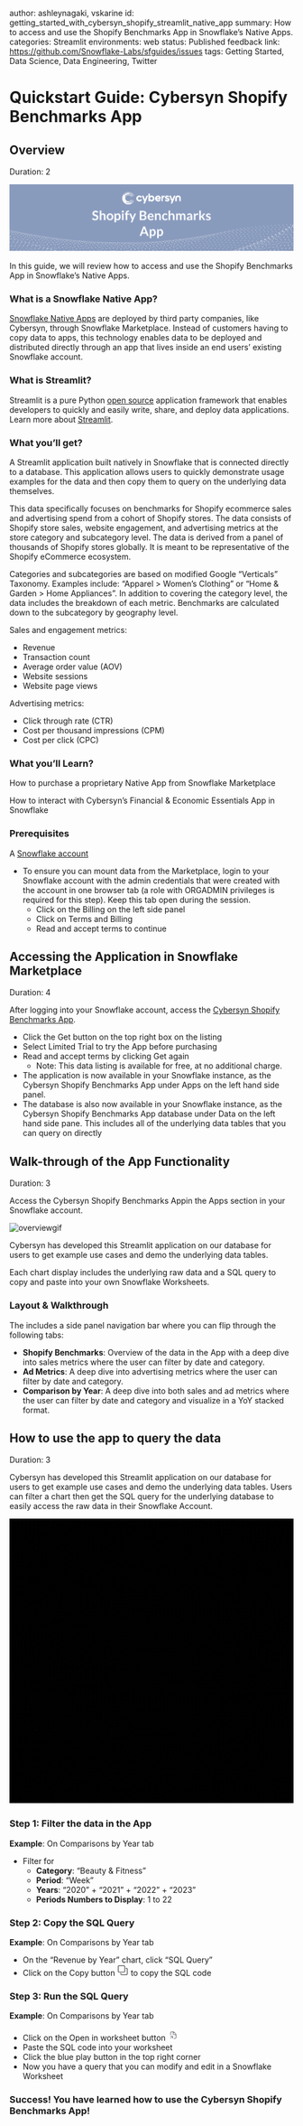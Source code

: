 author: ashleynagaki, vskarine
id: getting_started_with_cybersyn_shopify_streamlit_native_app
summary: How to access and use the Shopify Benchmarks App in Snowflake’s Native Apps.
categories: Streamlit
environments: web
status: Published 
feedback link: https://github.com/Snowflake-Labs/sfguides/issues
tags: Getting Started, Data Science, Data Engineering, Twitter 

# Quickstart Guide: Cybersyn Shopify Benchmarks App
<!-- ------------------------ -->
## Overview 
Duration: 2

![logo-image](assets/Shopify_Cover_Page.png)

In this guide, we will review how to access and use the Shopify Benchmarks App in Snowflake’s Native Apps.

### What is a Snowflake Native App?
[Snowflake Native Apps](https://www.snowflake.com/native-apps/) are deployed by third party companies, like Cybersyn, through Snowflake Marketplace. Instead of customers having to copy data to apps, this technology enables data to be deployed and distributed directly through an app that lives inside an end users’ existing Snowflake account.

### What is Streamlit?
Streamlit is a pure Python [open source](https://github.com/streamlit/streamlit) application framework that enables developers to quickly and easily write, share, and deploy data applications. Learn more about [Streamlit](https://streamlit.io/).

### What you’ll get?
A Streamlit application built natively in Snowflake that is connected directly to a database. This application allows users to quickly demonstrate usage examples for the data and then copy them to query on the underlying data themselves. 

This data specifically focuses on benchmarks for Shopify ecommerce sales and advertising spend from a cohort of Shopify stores. The data consists of Shopify store sales, website engagement, and advertising metrics at the store category and subcategory level. The data is derived from a panel of thousands of Shopify stores globally. It is meant to be representative of the Shopify eCommerce ecosystem.

Categories and subcategories are based on modified Google “Verticals” Taxonomy. Examples include: “Apparel > Women’s Clothing” or “Home & Garden > Home Appliances”. In addition to covering the category level, the data includes the breakdown of each metric. Benchmarks are calculated down to the subcategory by geography level.

Sales and engagement metrics:
- Revenue
- Transaction count
- Average order value (AOV)
- Website sessions
- Website page views

Advertising metrics:
- Click through rate (CTR)
- Cost per thousand impressions (CPM)
- Cost per click (CPC)


### What you’ll Learn?
How to purchase a proprietary Native App from Snowflake Marketplace

How to interact with Cybersyn’s Financial & Economic Essentials App in Snowflake


### Prerequisites
A [Snowflake account](https://signup.snowflake.com/)
- To ensure you can mount data from the Marketplace, login to your Snowflake account with the admin credentials that were created with the account in one browser tab (a role with ORGADMIN privileges is required for this step). Keep this tab open during the session.
  - Click on the Billing on the left side panel
  - Click on Terms and Billing
  - Read and accept terms to continue


<!-- ------------------------ -->
## Accessing the Application in Snowflake Marketplace
Duration: 4

After logging into your Snowflake account, access the [Cybersyn Shopify Benchmarks App](https://app.snowflake.com/marketplace/listing/GZTSZAS2KIY). 
- Click the Get button on the top right box on the listing
- Select Limited Trial to try the App before purchasing
- Read and accept terms by clicking Get again 
  - Note: This data listing is available for free, at no additional charge. 
- The application is now available in your Snowflake instance, as the Cybersyn Shopify Benchmarks App under Apps on the left hand side panel.
- The database is also now available in your Snowflake instance, as the Cybersyn Shopify Benchmarks App database under Data on the left hand side pane. This includes all of the underlying data tables that you can query on directly


<!-- ------------------------ -->
## Walk-through of the App Functionality
Duration: 3

Access the Cybersyn Shopify Benchmarks Appin the Apps section in your Snowflake account.

![overviewgif](assets/Shopify_Overview.gif)

Cybersyn has developed this Streamlit application on our database for users to get example use cases and demo the underlying data tables. 

Each chart display includes the underlying raw data and a SQL query to copy and paste into your own Snowflake Worksheets. 

### Layout & Walkthrough
The includes a side panel navigation bar where you can flip through the following tabs: 
- **Shopify Benchmarks**: Overview of the data in the App with a deep dive into sales metrics where the user can filter by date and category.
- **Ad Metrics**: A deep dive into advertising metrics where the user can filter by date and category. 
- **Comparison by Year**: A deep dive into both sales and ad metrics where the user can filter by date and category and visualize in a YoY stacked format.


<!-- ------------------------ -->
## How to use the app to query the data
Duration: 3

Cybersyn has developed this Streamlit application on our database for users to get example use cases and demo the underlying data tables. Users can filter a chart then get the SQL query for the underlying database to easily access the raw data in their Snowflake Account.

![overview_gif](assets/Shopify_example.gif)

### Step 1: Filter the data in the App
**Example**: On Comparisons by Year tab
- Filter for
  - **Category**: “Beauty & Fitness”
  - **Period**: “Week”
  - **Years**: “2020” + “2021” + “2022” + “2023”
  - **Periods Numbers to Display**: 1 to 22


### Step 2: Copy the SQL Query
**Example**: On Comparisons by Year tab
- On the “Revenue by Year” chart, click “SQL Query”
- Click on the Copy button ![copushape](assets/shape.png) to copy the SQL code

### Step 3: Run the SQL Query
**Example**: On Comparisons by Year tab
- Click on the Open in worksheet button ![copushape](assets/shape2.png)
- Paste the SQL code into your worksheet
- Click the blue play button in the top right corner
- Now you have a query that you can modify and edit in a Snowflake Worksheet

### **Success! You have learned how to use the Cybersyn Shopify Benchmarks App!**
